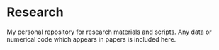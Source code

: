 # Research
My personal repository for research materials and scripts.  Any data or numerical code which appears in papers is included here.
